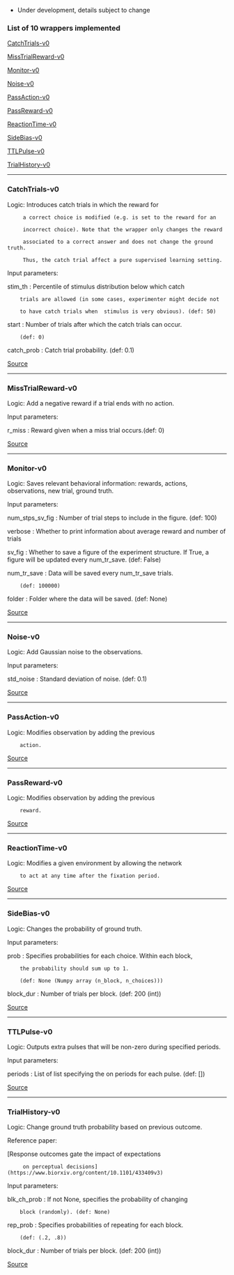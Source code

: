 * Under development, details subject to change

### List of 10 wrappers implemented

[CatchTrials-v0](#catchtrials-v0)

[MissTrialReward-v0](#misstrialreward-v0)

[Monitor-v0](#monitor-v0)

[Noise-v0](#noise-v0)

[PassAction-v0](#passaction-v0)

[PassReward-v0](#passreward-v0)

[ReactionTime-v0](#reactiontime-v0)

[SideBias-v0](#sidebias-v0)

[TTLPulse-v0](#ttlpulse-v0)

[TrialHistory-v0](#trialhistory-v0)

___

### CatchTrials-v0



Logic: Introduces catch trials in which the reward for

         a correct choice is modified (e.g. is set to the reward for an

         incorrect choice). Note that the wrapper only changes the reward

         associated to a correct answer and does not change the ground truth.

         Thus, the catch trial affect a pure supervised learning setting.



Input parameters: 



stim_th : Percentile of stimulus distribution below which catch

        trials are allowed (in some cases, experimenter might decide not

        to have catch trials when  stimulus is very obvious). (def: 50)



start : Number of trials after which the catch trials can occur.

        (def: 0)



catch_prob : Catch trial probability. (def: 0.1)



[Source](https://github.com/gyyang/neurogym/blob/master/neurogym/wrappers/catch_trials.py)

___

### MissTrialReward-v0



Logic: Add a negative reward if a trial ends with no action.



Input parameters: 



r_miss : Reward given when a miss trial occurs.(def: 0)



[Source](https://github.com/gyyang/neurogym/blob/master/neurogym/wrappers/miss_trials_reward.py)

___

### Monitor-v0



Logic: Saves relevant behavioral information: rewards, actions, observations, new trial, ground truth.



Input parameters: 



num_stps_sv_fig : Number of trial steps to include in the figure. (def: 100)



verbose : Whether to print information about average reward and number of trials



sv_fig : Whether to save a figure of the experiment structure. If True, a figure will be updated every num_tr_save. (def: False)



num_tr_save : Data will be saved every num_tr_save trials.

        (def: 100000)



folder : Folder where the data will be saved. (def: None)



[Source](https://github.com/gyyang/neurogym/blob/master/neurogym/wrappers/monitor.py)

___

### Noise-v0



Logic: Add Gaussian noise to the observations.



Input parameters: 



std_noise : Standard deviation of noise. (def: 0.1)



[Source](https://github.com/gyyang/neurogym/blob/master/neurogym/wrappers/noise.py)

___

### PassAction-v0



Logic: Modifies observation by adding the previous

        action.



[Source](https://github.com/gyyang/neurogym/blob/master/neurogym/wrappers/pass_action.py)

___

### PassReward-v0



Logic: Modifies observation by adding the previous

        reward.



[Source](https://github.com/gyyang/neurogym/blob/master/neurogym/wrappers/pass_reward.py)

___

### ReactionTime-v0



Logic: Modifies a given environment by allowing the network

        to act at any time after the fixation period.



[Source](https://github.com/gyyang/neurogym/blob/master/neurogym/wrappers/reaction_time.py)

___

### SideBias-v0



Logic: Changes the probability of ground truth.



Input parameters: 



prob : Specifies probabilities for each choice. Within each block,

        the probability should sum up to 1.

        (def: None (Numpy array (n_block, n_choices)))



block_dur : Number of trials per block. (def: 200 (int))



[Source](https://github.com/gyyang/neurogym/blob/master/neurogym/wrappers/side_bias.py)

___

### TTLPulse-v0



Logic: Outputs extra pulses that will be non-zero during specified periods.



Input parameters: 



periods : List of list specifying the on periods for each pulse. (def: [])



[Source](https://github.com/gyyang/neurogym/blob/master/neurogym/wrappers/ttl_pulse.py)

___

### TrialHistory-v0



Logic: Change ground truth probability based on previous outcome.



Reference paper: 



[Response outcomes gate the impact of expectations

         on perceptual decisions](https://www.biorxiv.org/content/10.1101/433409v3)



Input parameters: 



blk_ch_prob : If not None, specifies the probability of changing

        block (randomly). (def: None)



rep_prob : Specifies probabilities of repeating for each block.

        (def: (.2, .8))



block_dur : Number of trials per block. (def: 200 (int))



[Source](https://github.com/gyyang/neurogym/blob/master/neurogym/wrappers/trial_hist.py)

